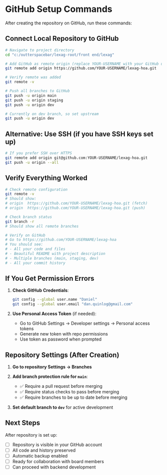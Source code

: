 # GitHub Setup Commands

After creating the repository on GitHub, run these commands:

## Connect Local Repository to GitHub

```bash
# Navigate to project directory
cd "c:/outterspacebar/lexag-root/front end/lexag"

# Add GitHub as remote origin (replace YOUR-USERNAME with your GitHub username)
git remote add origin https://github.com/YOUR-USERNAME/lexag-hoa.git

# Verify remote was added
git remote -v

# Push all branches to GitHub
git push -u origin main
git push -u origin staging
git push -u origin dev

# Currently on dev branch, so set upstream
git push -u origin dev
```

## Alternative: Use SSH (if you have SSH keys set up)

```bash
# If you prefer SSH over HTTPS
git remote add origin git@github.com:YOUR-USERNAME/lexag-hoa.git
git push -u origin --all
```

## Verify Everything Worked

```bash
# Check remote configuration
git remote -v
# Should show:
# origin  https://github.com/YOUR-USERNAME/lexag-hoa.git (fetch)
# origin  https://github.com/YOUR-USERNAME/lexag-hoa.git (push)

# Check branch status
git branch -r
# Should show all remote branches

# Verify on GitHub
# Go to https://github.com/YOUR-USERNAME/lexag-hoa
# You should see:
# - All your code and files
# - Beautiful README with project description
# - Multiple branches (main, staging, dev)
# - All your commit history
```

## If You Get Permission Errors

1. **Check GitHub Credentials**:
   ```bash
   git config --global user.name "Daniel"
   git config --global user.email "dan.quinlog@gmail.com"
   ```

2. **Use Personal Access Token** (if needed):
   - Go to GitHub Settings → Developer settings → Personal access tokens
   - Generate new token with repo permissions
   - Use token as password when prompted

## Repository Settings (After Creation)

1. **Go to repository Settings → Branches**
2. **Add branch protection rule for `main`**:
   - ✅ Require a pull request before merging
   - ✅ Require status checks to pass before merging
   - ✅ Require branches to be up to date before merging

3. **Set default branch to `dev`** for active development

## Next Steps

After repository is set up:
- [ ] Repository is visible in your GitHub account
- [ ] All code and history preserved
- [ ] Automatic backup enabled
- [ ] Ready for collaboration with board members
- [ ] Can proceed with backend development
